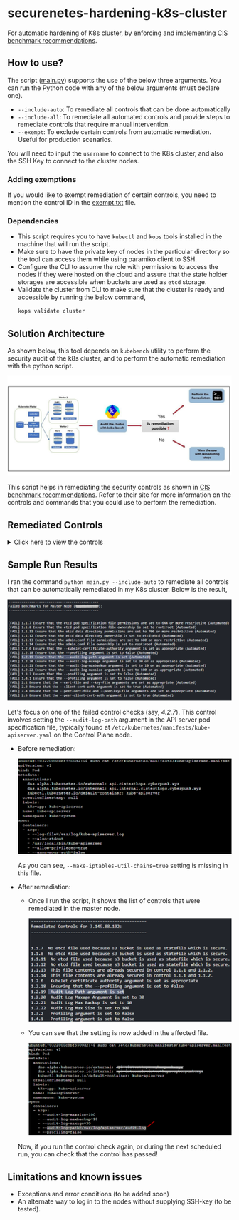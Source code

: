 # securenetes-hardening-k8s-cluster
For automatic hardening of K8s cluster, by enforcing and implementing [CIS benchmark recommendations](https://www.cisecurity.org/benchmark/kubernetes).

## How to use?

The script ([main.py](./main.py)) supports the use of the below three arguments. You can run the Python code with any of the below arguments (must declare one).
  - `--include-auto`: To remediate all controls that can be done automatically
  - `--include-all`: To remediate all automated controls and provide steps to remediate controls that require manual intervention.
  - `--exempt`: To exclude certain controls from automatic remediation. Useful for production scenarios.

You will need to input the `username` to connect to the K8s cluster, and also the SSH Key to connect to the cluster nodes.

### Adding exemptions

If you would like to exempt remediation of certain controls, you need to mention the control ID in the [exempt.txt](./exempt.txt) file.

### Dependencies

- This script requires you to have `kubectl` and `kops` tools installed in the machine that will run the script.
- Make sure to have the private key of nodes in the particular directory so the tool can access them while using paramiko client to SSH.
- Configure the CLI to assume the role with permissions to access the nodes if they were hosted on the cloud and assure that the state holder storages are accessible when buckets are used as `etcd` storage.
- Validate the cluster from CLI to make sure that the cluster is ready and accessible by running the below command,
  ```sh
  kops validate cluster
  ```

## Solution Architecture

As shown below, this tool depends on `kubebench` utility to perform the security audit of the k8s cluster, and to perform the automatic remediation with the python script.

![hla](./screenshots/high-level-architecture.png)

This script helps in remediating the security controls as shown in [CIS benchmark recommendations](https://www.cisecurity.org/benchmark/kubernetes). Refer to their site for more information on the controls and commands that you could use to perform the remediation.

## Remediated Controls

<details>
<summary> Click here to view the controls </summary>

There are a bunch of security controls that could be automated (supported by this script) for both the master and the worker nodes.

### In Master Node

| **Control ID** |  **Description** | **Remediation Commands**|
| -- | -- | -- |
| 1.1.1 | Ensure that the API server pod specification file permissions are set to `600` or more restrictive | `sudo chmod 600/etc/kubernetes/manifests/kube-apiserver.manifest` |
| 1.1.2 | Ensure that the API server pod specification file ownership is set to `root:root`. | `sudo chown root:root /etc/kubernetes/manifests/kube-apiserver.manifest` |
| 1.1.3 | Ensure that the controller manager pod specification file permissions are set to `600` or more restrictive | `sudo chmod 600 /etc/kubernetes/manifests/kube-controller-manager.manifest` |
| 1.1.4 | Ensure that the controller manager pod specification file ownership is `root:root`. | `sudo chown root:root /etc/kubernetes/manifests/kube-controller-manager.manifest` |
| 1.1.5 | Ensure that the scheduler pod specification file permissions are are set to `600` or more restrictive | `sudo chmod 600 /etc/kubernetes/manifests/kube-scheduler.manifest` |
| 1.1.6 | Ensure that the scheduler pod specification file ownership is `root:root`. | `sudo chown root:root /etc/kubernetes/manifests/kube-scheduler.manifest` |
| 1.1.19 | Ensure that the Kubernetes PKI directory ownership is `root:root`. | `sudo chown -R root:root /etc/kubernetes/pki/` |
| 1.2.2 | Ensure the `--token-auth-file` parameter is not set. | Remove `--token-auth-file=<filename>` from `/etc/kubernetes/manifests/kube-apiserver.manifest` |
| 1.2.4 | Ensure `--kubelet-https` argument is set to true. | Add `--kubelet-https=true` in `/etc/kubernetes/manifests/kube-apiserver.manifest`  |
| 1.2.5 | Ensure `--kubelet-client-certificate` and `--kubelet-client-key` arguments are set. | Add `--kubelet-client-certificate=/srv/kubernetes/kube-apiserver/kubelet-api.crt --kubelet-client-key=/srv/kubernetes/kube-apiserver/kubelet-api.key` |
| 1.2.6 | Ensure `--kubelet-certificate-authority` argument is set. | Add `--kubelet-certificate-authority=/srv/kubernetes/ca.crt` |
| 1.2.7 | Ensure `--authorization-mode` argument is not `AlwaysAllow`. | Ensure `--authorization-mode=AlwaysAllow` is not present. Use values like `Node`, `RBAC`. |
| 1.2.8 | Ensure `--authorization-mode` argument includes `Node`. | Ensure `--authorization-mode=Node` is present. |
| 1.2.9 | Ensure `--authorization-mode` argument includes `RBAC`. | Ensure `--authorization-mode=RBAC` is present. |
| 1.2.11 | Ensure admission plugin is not set to `AlwaysAdmit`. | Remove `--enable-admission-plugins=AlwaysAdmit` or set other values. |
| 1.2.14 | Ensure `ServiceAccount` plugin is set. | Ensure `--disable-admission-plugins=ServiceAccount` is not present. |
| 1.2.15 | Ensure `NamespaceLifecycle` plugin is set. | Ensure `--disable-admission-plugins=NamespaceLifecycle` is not present. |
| 1.2.16 | Ensure `NodeRestriction` plugin is set. | Ensure `--enable-admission-plugins=NodeRestriction` is present. |
| 1.2.17 | Ensure `--secure-port` argument is non-zero. | Ensure `--secure-port` is set to a non-zero value. |
| 1.2.18 | Ensure `--profiling` argument is false. | Set `--profiling=false` |
| 1.2.19 | Ensure `--audit-log-path` argument is set. | Add `--audit-log-path=/var/log/apiserver/audit.log` |
| 1.2.20 | Ensure `--audit-log-maxage` argument is set. | Add `--audit-log-maxage=30` |
| 1.2.21 | Ensure `--audit-log-maxbackup` argument is set. | Add `--audit-log-maxbackup=10` |
| 1.2.22 | Ensure `--audit-log-maxsize` argument is set. | Add `--audit-log-maxsize=100` |
| 1.2.24 | Ensure `--service-account-lookup` argument is true. | Add `--service-account-lookup=true` |
| 1.2.25 | Ensure `--service-account-key-file` argument is set. | Add `--service-account-key-file=/srv/kubernetes/kube-apiserver/service-account.pub` |
| 1.2.26 | Ensure `--etcd-certfile` and --etcd-keyfile arguments are set. | Add `--etcd-certfile=/srv/kubernetes/kube-apiserver/etcd-client.crt --etcd-keyfile=/srv/kubernetes/kube-apiserver/etcd-client.key` |
| 1.2.27 | Ensure `--tls-cert-file` and --tls-private-key-file arguments are set. | Add `--tls-cert-file=/srv/kubernetes/kube-apiserver/server.crt --tls-private-key-file=/srv/kubernetes/kube-apiserver/server.key` |
| 1.2.28 | Ensure `--client-ca-file` argument is set. | Add `--client-ca-file=/srv/kubernetes/ca.crt` |
| 1.2.29 | Ensure `--etcd-cafile` argument is set. | Add `--etcd-cafile=/srv/kubernetes/kube-apiserver/etcd-ca.crt` |
| 1.3.2 | Ensure `--profiling` argument is false (controller). | Set `--profiling=false` in `/etc/kubernetes/manifests/kube-controller-manager.manifest` |
| 1.3.3 | Ensure `--use-service-account-credentials` argument is true. | Set `--use-service-account-credentials=true` |
| 1.3.4 | Ensure `--service-account-private-key-file` argument is set. | Set `--service-account-private-key-file=/srv/kubernetes/kube-controller-manager/service-account.key` |
| 1.3.5 | Ensure `--root-ca-file` argument is set. | Set `--root-ca-file=/srv/kubernetes/ca.crt` |
| 1.3.6 | Ensure `RotateKubeletServerCertificate` argument is true. | Set `--feature-gates=RotateKubeletServerCertificate=true` |
| 1.3.7 | Ensure `--bind-address` argument is `127.0.0.1`. | Set `--bind-address=127.0.0.1` |
| 1.4.1 | Ensure `--profiling` argument is false (scheduler). | Set `--profiling=false` in `/etc/kubernetes/manifests/kube-scheduler.manifest` |
| 1.4.2 | Ensure `--bind-address` argument is `127.0.0.1` | Set `--bind-address=127.0.0.1`|


### In Worker Node

| **Control ID** |  **Description** | **Remediation Commands**|
| -- | -- | -- |
| 4.1.1 | Ensure kubelet service file permissions are set to `600` or more restrictive | `sudo chmod 600 /lib/systemd/system/kubelet.service` |
| 4.1.2 | Ensure kubelet service file ownership is `root:root` | `sudo chown root:root /lib/systemd/system/kubelet.service`|
| 4.1.5 | Ensure `--kubeconfig` permissions are set to `600` or more restrictive | `sudo chmod 600 /var/lib/kubelet/kubelet.conf` |
| 4.1.6 | Ensure `--kubeconfig ownership is `root:root`. | `sudo chown root:root /var/lib/kubelet/kubelet.conf` |
| 4.1.9 | Ensure kubelet `config.yaml` permissions are set to `600` or more restrictive | `sudo chmod 600 /var/lib/kubelet/kubeconfig` |
| 4.1.10 | Ensure kubelet `config.yaml` ownership is root:root | `sudo chown root:root /var/lib/kubelet/kubeconfig`|
| 4.2.1 | Ensure `--anonymous-auth` is false. | Add `--anonymous-auth=false` in `/lib/systemd/system/kubelet.service` |
| 4.2.2 | Ensure `--authorization-mode` is not AlwaysAllow. | Add `--authorization-mode=Webhook` in `/lib/systemd/system/kubelet.service` |
| 4.2.3 | Ensure `--client-ca-file` is set. | Add `--client-ca-file=/srv/kubernetes/ca.crt` in `/lib/systemd/system/kubelet.service` |
| 4.2.6 | Ensure `--protect-kernel-defaults` is true. | Add `--protect-kernel-defaults=true` in `/lib/systemd/system/kubelet.service` |
| 4.2.7 | Ensure `--make-iptables-util-chains` is true. | Add `--make-iptables-util-chains=true` in `/lib/systemd/system/kubelet.service` |
| 4.2.11 | Ensure `--rotate-certificates` is not false. | Remove `--rotate-certificates=false` in `/lib/systemd/system/kubelet.service` |

</details>

## Sample Run Results

I ran the command `python main.py --include-auto` to remediate all controls that can be automatically remediated in my K8s cluster. Below is the result,

  ![master-alerts](./screenshots/master-alerts.png)

Let's focus on one of the failed control checks (say, _4.2.7_). This control involves setting the `--audit-log-path` argument in the API server pod specification file, typically found at `/etc/kubernetes/manifests/kube-apiserver.yaml` on the Control Plane node.

- Before remediation:

  ![before-remediation](./screenshots/before-remediation.png)

  As you can see, `--make-iptables-util-chains=true` setting is missing in this file.

- After remediation:

  - Once I run the script, it shows the list of controls that were remediated in the master node.

    ![remediation-results](./screenshots/remediation-results.png)


  - You can see that the setting is now added in the affected file.
    
    ![after-remediation](./screenshots/after-remediation.png)

  Now, if you run the control check again, or during the next scheduled run, you can check that the control has passed!


## Limitations and known issues

- Exceptions and error conditions (to be added soon)
- An alternate way to log in to the nodes without supplying SSH-key (to be tested).

